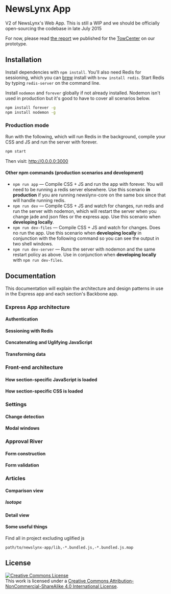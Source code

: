 NewsLynx App
============

V2 of NewsLynx's Web App.  This is still a WIP and we should be officially open-sourcing the codebase in late July 2015

For now, please read [the report](http://towcenter.org/research/the-newslynx-impact-tracker-produced-these-key-ideas/) we published for the [TowCenter](http://towcenter.org) on our prototype.

## Installation

Install dependencies with `npm install`. You'll also need Redis for sessioning, which you can [brew](http://brew.sh) install with `brew install redis`. Start Redis by typing `redis-server` on the command line.

Install `nodemon` and `forever` globally if not already installed. Nodemon isn't used in production but it's good to have to cover all scenarios below.

````bash
npm install forever -g
npm install nodemon -g
````

### Production mode

Run with the following, which will run Redis in the background, compile your CSS and JS and run the server with forever.

````bash
npm start
````

Then visit: <http://0.0.0.0:3000>

#### Other npm commands (production scenarios and development)

* `npm run app` — Compile CSS + JS and run the app with forever. You will need to be running a redis server elsewhere. Use this scenario **in production** if you are running newslynx-core on the same box since that will handle running redis.
* `npm run dev` — Compile CSS + JS and watch for changes, run redis and run the server with nodemon, which will restart the server when you change jade and json files or the express app. Use this scenario when **developing locally**.
* `npm run dev-files` — Compile CSS + JS and watch for changes. Does no run the app. Use this scenario when **developing locally** in conjunction with the following command so you can see the output in two shell windows.
* `npm run dev-server` — Runs the server with nodemon and the same restart policy as above. Use in conjunction when **developing locally** with `npm run dev-files`.


## Documentation

This documentation will explain the architecture and design patterns in use in the Express app and each section's Backbone app.

### Express App architecture 

#### Authentication

#### Sessioning with Redis

#### Concatenating and Uglifying JavaScript

#### Transforming data

### Front-end architecture

#### How section-specific JavaScript is loaded

#### How section-specific CSS is loaded

### Settings

#### Change detection

#### Modal windows

### Approval River

#### Form construction

#### Form validation

### Articles

#### Comparison view

##### Isotope

#### Detail view

#### Some useful things

Find all in project excluding uglified js

````
path/to/newslynx-app/lib,-*.bundled.js,-*.bundled.js.map
````

## License

<a rel="license" href="http://creativecommons.org/licenses/by-nc-sa/4.0/"><img alt="Creative Commons License" style="border-width:0" src="https://i.creativecommons.org/l/by-nc-sa/4.0/88x31.png" /></a><br />This work is licensed under a <a rel="license" href="http://creativecommons.org/licenses/by-nc-sa/4.0/">Creative Commons Attribution-NonCommercial-ShareAlike 4.0 International License</a>.



